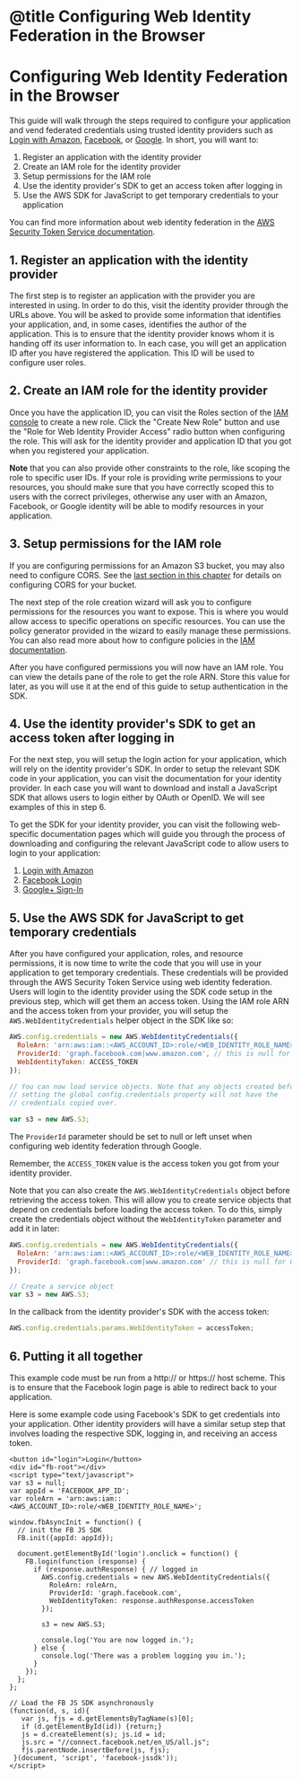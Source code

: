 # @title Configuring Web Identity Federation in the Browser

# Configuring Web Identity Federation in the Browser

This guide will walk through the steps required to configure your application
and vend federated credentials using trusted identity providers such
as [Login with Amazon](http://login.amazon.com/),
[Facebook](https://www.facebook.com/about/login/), or
[Google](https://www.facebook.com/about/login/). In short, you will want to:

1. Register an application with the identity provider
2. Create an IAM role for the identity provider
3. Setup permissions for the IAM role
4. Use the identity provider's SDK to get an access token after logging in
5. Use the AWS SDK for JavaScript to get temporary credentials to your application

You can find more information about web identity federation in the
[AWS Security Token Service documentation](http://docs.aws.amazon.com/STS/latest/UsingSTS/CreatingWIF.html).

## 1. Register an application with the identity provider

The first step is to register an application with the provider you are
interested in using. In order to do this, visit the identity provider through
the URLs above. You will be asked to provide some information that identifies
your application, and, in some cases, identifies the author of the application.
This is to ensure that the identity provider knows whom it is handing off its
user information to. In each case, you will get an application ID after you
have registered the application. This ID will be used to configure user roles. 

## 2. Create an IAM role for the identity provider

Once you have the application ID, you can visit the Roles section of the
[IAM console](https://console.aws.amazon.com/iam) to create a new role. Click
the "Create New Role" button and use the "Role for Web Identity Provider Access"
radio button when configuring the role. This will ask for the identity provider
and application ID that you got when you registered your application.

**Note** that you can also provide other constraints to the role, like scoping
the role to specific user IDs. If your role is providing write permissions
to your resources, you should make sure that you have correctly scoped this
to users with the correct privileges, otherwise any user with an Amazon,
Facebook, or Google identity will be able to modify resources in your
application.

## 3. Setup permissions for the IAM role

<p class="note">
  If you are configuring permissions for an Amazon S3 bucket, you may also
  need to configure CORS. See the
  <a href="#Cross-Origin_Resource_Sharing__CORS_">last section in this chapter</a>
  for details on configuring CORS for your bucket.
</p>

The next step of the role creation wizard will ask you to configure permissions
for the resources you want to expose. This is where you would allow access to
specific operations on specific resources. You can use the policy generator
provided in the wizard to easily manage these permissions. You can also read
more about how to configure policies in the
[IAM documentation](http://docs.aws.amazon.com/IAM/latest/UserGuide/PoliciesOverview.html).

After you have configured permissions you will now have an IAM role. You can
view the details pane of the role to get the role ARN. Store this value for
later, as you will use it at the end of this guide to setup authentication in
the SDK.

## 4. Use the identity provider's SDK to get an access token after logging in

For the next step, you will setup the login action for your application,
which will rely on the identity provider's SDK. In order to setup the relevant
SDK code in your application, you can visit the documentation for your
identity provider. In each case you will want to download and install a
JavaScript SDK that allows users to login either by OAuth or OpenID. We will
see examples of this in step 6.

To get the SDK for your identity provider, you can visit the following
web-specific documentation pages which will guide you through the process
of downloading and configuring the relevant JavaScript code to allow users
to login to your application:

1. [Login with Amazon](http://login.amazon.com/website)
2. [Facebook Login](https://developers.facebook.com/docs/reference/javascript/)
3. [Google+ Sign-In](https://developers.google.com/+/web/signin/)

## 5. Use the AWS SDK for JavaScript to get temporary credentials

After you have configured your application, roles, and resource permissions,
it is now time to write the code that you will use in your application to get
temporary credentials. These credentials will be provided through the AWS
Security Token Service using web identity federation. Users will login to
the identity provider using the SDK code setup in the previous step, which
will get them an access token. Using the IAM role ARN and the access token from
your provider, you will setup the `AWS.WebIdentityCredentials` helper object in
the SDK like so:

```javascript
AWS.config.credentials = new AWS.WebIdentityCredentials({
  RoleArn: 'arn:aws:iam::<AWS_ACCOUNT_ID>:role/<WEB_IDENTITY_ROLE_NAME>',
  ProviderId: 'graph.facebook.com|www.amazon.com', // this is null for Google
  WebIdentityToken: ACCESS_TOKEN
});

// You can now load service objects. Note that any objects created before
// setting the global config.credentials property will not have the
// credentials copied over.

var s3 = new AWS.S3;
```

<p class="note">The <code>ProviderId</code> parameter should be set to null
  or left unset when configuring web identity federation through Google.
</p>

Remember, the `ACCESS_TOKEN` value is the access token you got from your
identity provider.

Note that you can also create the `AWS.WebIdentityCredentials` object before
retrieving the access token. This will allow you to create service objects
that depend on credentials before loading the access token. To do this,
simply create the credentials object without the `WebIdentityToken` parameter
and add it in later:

```javascript
AWS.config.credentials = new AWS.WebIdentityCredentials({
  RoleArn: 'arn:aws:iam::<AWS_ACCOUNT_ID>:role/<WEB_IDENTITY_ROLE_NAME>',
  ProviderId: 'graph.facebook.com|www.amazon.com' // this is null for Google
});

// Create a service object
var s3 = new AWS.S3;
```

In the callback from the identity provider's SDK with the access token:

```javascript
AWS.config.credentials.params.WebIdentityToken = accessToken;
```

## 6. Putting it all together

<p class="note">
  This example code must be run from a http:// or https:// host scheme.
  This is to ensure that the Facebook login page is able to redirect back
  to your application.
</p>

Here is some example code using Facebook's SDK to get credentials
into your application. Other identity providers will have a similar setup
step that involves loading the respective SDK, logging in, and receiving
an access token.

    <button id="login">Login</button>
    <div id="fb-root"></div>
    <script type="text/javascript">
    var s3 = null;
    var appId = 'FACEBOOK_APP_ID';
    var roleArn = 'arn:aws:iam::<AWS_ACCOUNT_ID>:role/<WEB_IDENTITY_ROLE_NAME>';

    window.fbAsyncInit = function() {
      // init the FB JS SDK
      FB.init({appId: appId});

      document.getElementById('login').onclick = function() {
        FB.login(function (response) {
          if (response.authResponse) { // logged in
            AWS.config.credentials = new AWS.WebIdentityCredentials({
              RoleArn: roleArn,
              ProviderId: 'graph.facebook.com',
              WebIdentityToken: response.authResponse.accessToken
            });

            s3 = new AWS.S3;

            console.log('You are now logged in.');
          } else {
            console.log('There was a problem logging you in.');
          }
        });
      };
    };

    // Load the FB JS SDK asynchronously
    (function(d, s, id){
       var js, fjs = d.getElementsByTagName(s)[0];
       if (d.getElementById(id)) {return;}
       js = d.createElement(s); js.id = id;
       js.src = "//connect.facebook.net/en_US/all.js";
       fjs.parentNode.insertBefore(js, fjs);
     }(document, 'script', 'facebook-jssdk'));
    </script>
